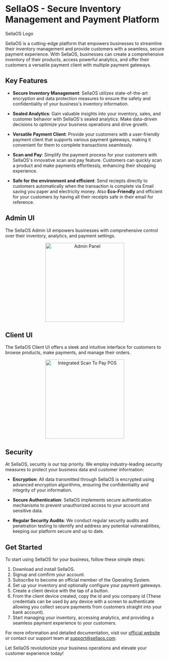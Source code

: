 # SellaOS - Secure Inventory Management and Payment Platform

SellaOS Logo

SellaOS is a cutting-edge platform that empowers businesses to streamline their inventory management and provide customers with a seamless, secure payment experience. With SellaOS, businesses can create a comprehensive inventory of their products, access powerful analytics, and offer their customers a versatile payment client with multiple payment gateways.

## Key Features

- **Secure Inventory Management**: SellaOS utilizes state-of-the-art encryption and data protection measures to ensure the safety and confidentiality of your business's inventory information.

- **Sealed Analytics**: Gain valuable insights into your inventory, sales, and customer behavior with SellaOS's sealed analytics. Make data-driven decisions to optimize your business operations and drive growth.

- **Versatile Payment Client**: Provide your customers with a user-friendly payment client that supports various payment gateways, making it convenient for them to complete transactions seamlessly.

- **Scan and Pay**: Simplify the payment process for your customers with SellaOS's innovative scan and pay feature. Customers can quickly scan a product and make payments effortlessly, enhancing their shopping experience.

- **Safe for the environment and efficient**: Send reciepts directly to customers automatically when the transaction is complete via Email saving you paper and electricity money. Also **Eco-Friendly** and efficient for your customers by having all their receipts safe in their email for reference.

## Admin UI

The SellaOS Admin UI empowers businesses with comprehensive control over their inventory, analytics, and payment settings.

<div align="center">
  <img src="https://github.com/squirelboy360/Sella_OS/blob/main/screenshots/admin1.png" alt="Admin Panel" width="250" />
<!--   <img src="https://github.com/squirelboy360/Sella_OS/screenshots/terminal1.png" width="250" />  -->
</div>

## Client UI

The SellaOS Client UI offers a sleek and intuitive interface for customers to browse products, make payments, and manage their orders.

<div align="center">
  <img src="https://github.com/squirelboy360/Sella_OS/blob/main/screenshots/terminal1.png" alt="Integrated Scan To Pay POS" width="250" />
<!--   <img src="https://example.com/client_ui_2.png" alt="Client UI Screenshot 2" width="250" /> -->
</div>

## Security

At SellaOS, security is our top priority. We employ industry-leading security measures to protect your business data and customer information:

- **Encryption**: All data transmitted through SellaOS is encrypted using advanced encryption algorithms, ensuring the confidentiality and integrity of your information.

- **Secure Authentication**: SellaOS implements secure authentication mechanisms to prevent unauthorized access to your account and sensitive data.

- **Regular Security Audits**: We conduct regular security audits and penetration testing to identify and address any potential vulnerabilities, keeping our platform secure and up to date.

## Get Started

To start using SellaOS for your business, follow these simple steps:

1. Download and install SellaOS.
2. Signup and comfirm your account.
3. Subscribe to become an official member of the Operating System.
4. Set up your inventory and optionally configure your payment gateways.
5. Create a client device with the tap of a button.
6. From the client device created, copy the id and you company id (These credentials can be used by any device with a screen to authenticate allowing you  collect secure payments from customers straight into your bank account). 
7. Start managing your inventory, accessing analytics, and providing a seamless payment experience to your customers.

For more information and detailed documentation, visit our [official website](https://sellaos.com) or contact our support team at [support@sellaos.com](mailto:support@sellaos.com).

Let SellaOS revolutionize your business operations and elevate your customer experience today!
